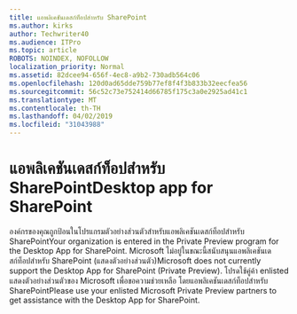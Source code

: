 ```yaml
---
title: แอพลิเคชันเดสก์ท็อปสำหรับ SharePoint
ms.author: kirks
author: Techwriter40
ms.audience: ITPro
ms.topic: article
ROBOTS: NOINDEX, NOFOLLOW
localization_priority: Normal
ms.assetid: 82dcee94-656f-4ec8-a9b2-730adb564c06
ms.openlocfilehash: 120d0ad65dde759b77ef8f4f3b833b32eecfea56
ms.sourcegitcommit: 56c52c73e752414d66785f175c3a0e2925ad41c1
ms.translationtype: MT
ms.contentlocale: th-TH
ms.lasthandoff: 04/02/2019
ms.locfileid: "31043988"
---
```

# <a name="desktop-app-for-sharepoint"></a><span data-ttu-id="9b5dc-102">แอพลิเคชันเดสก์ท็อปสำหรับ SharePoint</span><span class="sxs-lookup"><span data-stu-id="9b5dc-102">Desktop app for SharePoint</span></span>

<span data-ttu-id="9b5dc-103">องค์กรของคุณถูกป้อนในโปรแกรมตัวอย่างส่วนตัวสำหรับแอพลิเคชันเดสก์ท็อปสำหรับ SharePoint</span><span class="sxs-lookup"><span data-stu-id="9b5dc-103">Your organization is entered in the Private Preview program for the Desktop App for SharePoint.</span></span> <span data-ttu-id="9b5dc-104">Microsoft ไม่อยู่ในขณะนี้สนับสนุนแอพลิเคชันเดสก์ท็อปสำหรับ SharePoint (แสดงตัวอย่างส่วนตัว)</span><span class="sxs-lookup"><span data-stu-id="9b5dc-104">Microsoft does not currently support the Desktop App for SharePoint (Private Preview).</span></span> <span data-ttu-id="9b5dc-105">โปรดใช้คู่ค้า enlisted แสดงตัวอย่างส่วนตัวของ Microsoft เพื่อขอความช่วยเหลือ โดยแอพลิเคชันเดสก์ท็อปสำหรับ SharePoint</span><span class="sxs-lookup"><span data-stu-id="9b5dc-105">Please use your enlisted Microsoft Private Preview partners to get assistance with the Desktop App for SharePoint.</span></span>
